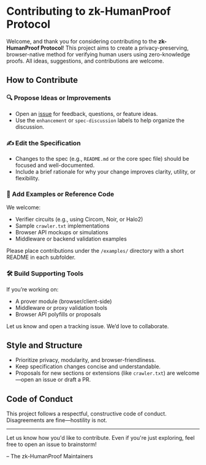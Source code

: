 # Contributing to zk-HumanProof Protocol

Welcome, and thank you for considering contributing to the **zk-HumanProof Protocol**! This project aims to create a privacy-preserving, browser-native method for verifying human users using zero-knowledge proofs. All ideas, suggestions, and contributions are welcome.

## How to Contribute

### 🔍 Propose Ideas or Improvements

- Open an [issue](https://github.com/Your-Name-Here/zk-humanproof-protocol/issues) for feedback, questions, or feature ideas.
- Use the `enhancement` or `spec-discussion` labels to help organize the discussion.

### ✍️ Edit the Specification

- Changes to the spec (e.g., `README.md` or the core spec file) should be focused and well-documented.
- Include a brief rationale for why your change improves clarity, utility, or flexibility.

### 🧪 Add Examples or Reference Code

We welcome:
- Verifier circuits (e.g., using Circom, Noir, or Halo2)
- Sample `crawler.txt` implementations
- Browser API mockups or simulations
- Middleware or backend validation examples

Please place contributions under the `/examples/` directory with a short README in each subfolder.

### 🛠 Build Supporting Tools

If you’re working on:
- A prover module (browser/client-side)
- Middleware or proxy validation tools
- Browser API polyfills or proposals

Let us know and open a tracking issue. We’d love to collaborate.

## Style and Structure

- Prioritize privacy, modularity, and browser-friendliness.
- Keep specification changes concise and understandable.
- Proposals for new sections or extensions (like `crawler.txt`) are welcome—open an issue or draft a PR.

## Code of Conduct

This project follows a respectful, constructive code of conduct. Disagreements are fine—hostility is not.

---

Let us know how you'd like to contribute. Even if you're just exploring, feel free to open an issue to brainstorm!

– The zk-HumanProof Maintainers
